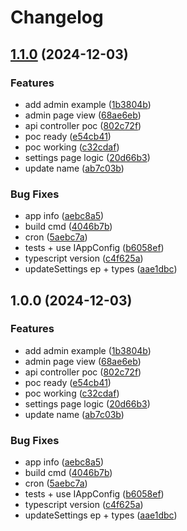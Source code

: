 # Changelog

## [1.1.0](https://github.com/chenasraf/nextcloud-autocurrency/compare/v1.0.0...v1.1.0) (2024-12-03)


### Features

* add admin example ([1b3804b](https://github.com/chenasraf/nextcloud-autocurrency/commit/1b3804ba0d8f73687c4260fbb2f20aac4470b758))
* admin page view ([68ae6eb](https://github.com/chenasraf/nextcloud-autocurrency/commit/68ae6eb09e35057e426072c9986c7965d29401ea))
* api controller poc ([802c72f](https://github.com/chenasraf/nextcloud-autocurrency/commit/802c72f0f7dd9be5f9abc3829ff403b9abfda7f8))
* poc ready ([e54cb41](https://github.com/chenasraf/nextcloud-autocurrency/commit/e54cb41c5b549294fc8b014ef2a507178f4e8597))
* poc working ([c32cdaf](https://github.com/chenasraf/nextcloud-autocurrency/commit/c32cdaf38de64f45de1285463f4265da2e95b438))
* settings page logic ([20d66b3](https://github.com/chenasraf/nextcloud-autocurrency/commit/20d66b3650f53701a9a9ec54ac9cf15961592ced))
* update name ([ab7c03b](https://github.com/chenasraf/nextcloud-autocurrency/commit/ab7c03b42475f701a151f383f06170f999d51c75))


### Bug Fixes

* app info ([aebc8a5](https://github.com/chenasraf/nextcloud-autocurrency/commit/aebc8a52cc49cb736ce5e78f23ddc0626006a4d1))
* build cmd ([4046b7b](https://github.com/chenasraf/nextcloud-autocurrency/commit/4046b7b8df01bce39fa4f31947971166b8f4aa56))
* cron ([5aebc7a](https://github.com/chenasraf/nextcloud-autocurrency/commit/5aebc7a2aa46fba0daf403f11baa731620e335ae))
* tests + use IAppConfig ([b6058ef](https://github.com/chenasraf/nextcloud-autocurrency/commit/b6058eff576790620f8b8166550d903872731f1d))
* typescript version ([c4f625a](https://github.com/chenasraf/nextcloud-autocurrency/commit/c4f625a19236df7834a68b6a7d75c8b27d5113e6))
* updateSettings ep + types ([aae1dbc](https://github.com/chenasraf/nextcloud-autocurrency/commit/aae1dbc141ab9c6ee8d57682e283d8615e3c4c91))

## 1.0.0 (2024-12-03)


### Features

* add admin example ([1b3804b](https://github.com/chenasraf/nextcloud-autocurrency/commit/1b3804ba0d8f73687c4260fbb2f20aac4470b758))
* admin page view ([68ae6eb](https://github.com/chenasraf/nextcloud-autocurrency/commit/68ae6eb09e35057e426072c9986c7965d29401ea))
* api controller poc ([802c72f](https://github.com/chenasraf/nextcloud-autocurrency/commit/802c72f0f7dd9be5f9abc3829ff403b9abfda7f8))
* poc ready ([e54cb41](https://github.com/chenasraf/nextcloud-autocurrency/commit/e54cb41c5b549294fc8b014ef2a507178f4e8597))
* poc working ([c32cdaf](https://github.com/chenasraf/nextcloud-autocurrency/commit/c32cdaf38de64f45de1285463f4265da2e95b438))
* settings page logic ([20d66b3](https://github.com/chenasraf/nextcloud-autocurrency/commit/20d66b3650f53701a9a9ec54ac9cf15961592ced))
* update name ([ab7c03b](https://github.com/chenasraf/nextcloud-autocurrency/commit/ab7c03b42475f701a151f383f06170f999d51c75))


### Bug Fixes

* app info ([aebc8a5](https://github.com/chenasraf/nextcloud-autocurrency/commit/aebc8a52cc49cb736ce5e78f23ddc0626006a4d1))
* build cmd ([4046b7b](https://github.com/chenasraf/nextcloud-autocurrency/commit/4046b7b8df01bce39fa4f31947971166b8f4aa56))
* cron ([5aebc7a](https://github.com/chenasraf/nextcloud-autocurrency/commit/5aebc7a2aa46fba0daf403f11baa731620e335ae))
* tests + use IAppConfig ([b6058ef](https://github.com/chenasraf/nextcloud-autocurrency/commit/b6058eff576790620f8b8166550d903872731f1d))
* typescript version ([c4f625a](https://github.com/chenasraf/nextcloud-autocurrency/commit/c4f625a19236df7834a68b6a7d75c8b27d5113e6))
* updateSettings ep + types ([aae1dbc](https://github.com/chenasraf/nextcloud-autocurrency/commit/aae1dbc141ab9c6ee8d57682e283d8615e3c4c91))
